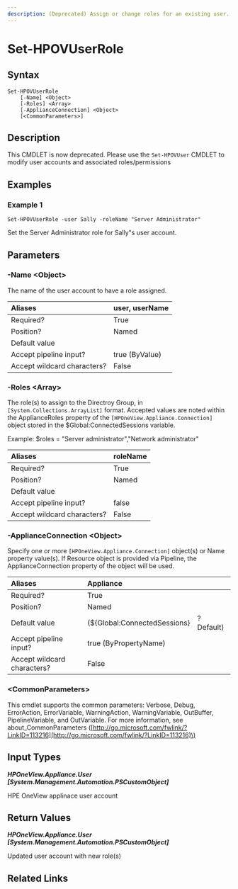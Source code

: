 ```yaml
---
description: (Deprecated) Assign or change roles for an existing user.
---
```


# Set-HPOVUserRole

## Syntax

```text
Set-HPOVUserRole
    [-Name] <Object>
    [-Roles] <Array>
    [-ApplianceConnection] <Object>
    [<CommonParameters>]
```

## Description

This CMDLET is now deprecated. Please use the `Set-HPOVUser` CMDLET to modify user accounts and associated roles/permissions

## Examples

### Example 1

```text
Set-HPOVUserRole -user Sally -roleName "Server Administrator"
```

Set the Server Administrator role for Sally"s user account.

## Parameters

### -Name &lt;Object&gt;

The name of the user account to have a role assigned.

| Aliases | user, userName |
| :--- | :--- |
| Required? | True |
| Position? | Named |
| Default value |  |
| Accept pipeline input? | true \(ByValue\) |
| Accept wildcard characters? | False |

### -Roles &lt;Array&gt;

The role\(s\) to assign to the Directroy Group, in `[System.Collections.ArrayList]` format. Accepted values are noted within the ApplianceRoles property of the `[HPOneView.Appliance.Connection]` object stored in the $Global:ConnectedSessions variable.

Example: $roles = "Server administrator","Network administrator"

| Aliases | roleName |
| :--- | :--- |
| Required? | True |
| Position? | Named |
| Default value |  |
| Accept pipeline input? | false |
| Accept wildcard characters? | False |

### -ApplianceConnection &lt;Object&gt;

Specify one or more `[HPOneView.Appliance.Connection]` object\(s\) or Name property value\(s\). If Resource object is provided via Pipeline, the ApplianceConnection property of the object will be used.

| Aliases | Appliance |  |
| :--- | :--- | :--- |
| Required? | True |  |
| Position? | Named |  |
| Default value | \(${Global:ConnectedSessions} | ? Default\) |
| Accept pipeline input? | true \(ByPropertyName\) |  |
| Accept wildcard characters? | False |  |

### &lt;CommonParameters&gt;

This cmdlet supports the common parameters: Verbose, Debug, ErrorAction, ErrorVariable, WarningAction, WarningVariable, OutBuffer, PipelineVariable, and OutVariable. For more information, see about\_CommonParameters \([http://go.microsoft.com/fwlink/?LinkID=113216](http://go.microsoft.com/fwlink/?LinkID=113216)\)

## Input Types

_**HPOneView.Appliance.User \[System.Management.Automation.PSCustomObject\]**_

HPE OneView applinace user account

## Return Values

_**HPOneView.Appliance.User \[System.Management.Automation.PSCustomObject\]**_

Updated user account with new role\(s\)

## Related Links


